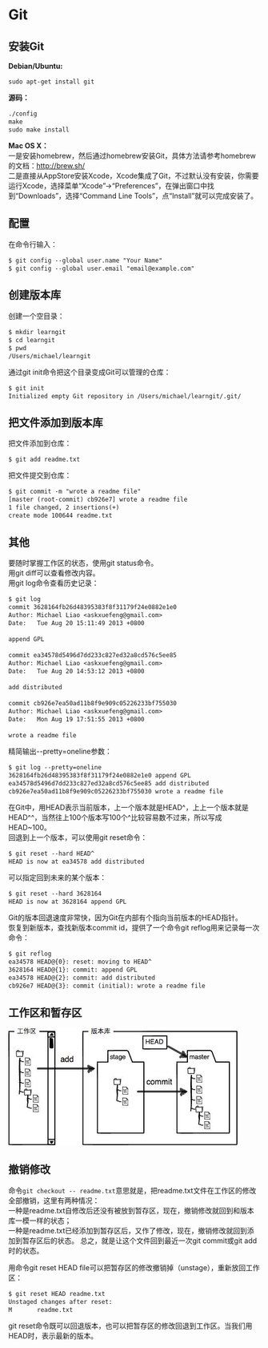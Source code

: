 # Git
## 安装Git
**Debian/Ubuntu:**  

    sudo apt-get install git
**源码：**  

    ./config
    make
    sudo make install
**Mac OS X：**  
一是安装homebrew，然后通过homebrew安装Git，具体方法请参考homebrew的文档：http://brew.sh/  
二是直接从AppStore安装Xcode，Xcode集成了Git，不过默认没有安装，你需要运行Xcode，选择菜单“Xcode”->“Preferences”，在弹出窗口中找到“Downloads”，选择“Command Line Tools”，点“Install”就可以完成安装了。
## 配置
在命令行输入：

    $ git config --global user.name "Your Name"
    $ git config --global user.email "email@example.com"
## 创建版本库
创建一个空目录：

    $ mkdir learngit
    $ cd learngit
    $ pwd
    /Users/michael/learngit
通过git init命令把这个目录变成Git可以管理的仓库：

    $ git init
    Initialized empty Git repository in /Users/michael/learngit/.git/
## 把文件添加到版本库
把文件添加到仓库：

    $ git add readme.txt
把文件提交到仓库：

    $ git commit -m "wrote a readme file"
    [master (root-commit) cb926e7] wrote a readme file
    1 file changed, 2 insertions(+)
    create mode 100644 readme.txt
## 其他
要随时掌握工作区的状态，使用git status命令。  
用git diff可以查看修改内容。  
用git log命令查看历史记录：

    $ git log
    commit 3628164fb26d48395383f8f31179f24e0882e1e0
    Author: Michael Liao <askxuefeng@gmail.com>
    Date:   Tue Aug 20 15:11:49 2013 +0800

    append GPL

    commit ea34578d5496d7dd233c827ed32a8cd576c5ee85
    Author: Michael Liao <askxuefeng@gmail.com>
    Date:   Tue Aug 20 14:53:12 2013 +0800

    add distributed

    commit cb926e7ea50ad11b8f9e909c05226233bf755030
    Author: Michael Liao <askxuefeng@gmail.com>
    Date:   Mon Aug 19 17:51:55 2013 +0800

    wrote a readme file
精简输出--pretty=oneline参数：

    $ git log --pretty=oneline
    3628164fb26d48395383f8f31179f24e0882e1e0 append GPL
    ea34578d5496d7dd233c827ed32a8cd576c5ee85 add distributed
    cb926e7ea50ad11b8f9e909c05226233bf755030 wrote a readme file
在Git中，用HEAD表示当前版本，上一个版本就是HEAD^，上上一个版本就是HEAD^^，当然往上100个版本写100个^比较容易数不过来，所以写成HEAD~100。  
回退到上一个版本，可以使用git reset命令：

    $ git reset --hard HEAD^
    HEAD is now at ea34578 add distributed
可以指定回到未来的某个版本：

    $ git reset --hard 3628164
    HEAD is now at 3628164 append GPL
Git的版本回退速度非常快，因为Git在内部有个指向当前版本的HEAD指针。  
恢复到新版本，查找新版本commit id，提供了一个命令git reflog用来记录每一次命令：

    $ git reflog
    ea34578 HEAD@{0}: reset: moving to HEAD^
    3628164 HEAD@{1}: commit: append GPL
    ea34578 HEAD@{2}: commit: add distributed
    cb926e7 HEAD@{3}: commit (initial): wrote a readme file
## 工作区和暂存区
![](../../Image/git_repository.jpg)
## 撤销修改
命令`git checkout -- readme.txt`意思就是，把readme.txt文件在工作区的修改全部撤销，这里有两种情况：  
一种是readme.txt自修改后还没有被放到暂存区，现在，撤销修改就回到和版本库一模一样的状态；  
一种是readme.txt已经添加到暂存区后，又作了修改，现在，撤销修改就回到添加到暂存区后的状态。
总之，就是让这个文件回到最近一次git commit或git add时的状态。

用命令git reset HEAD file可以把暂存区的修改撤销掉（unstage），重新放回工作区：

    $ git reset HEAD readme.txt
    Unstaged changes after reset:
    M       readme.txt
git reset命令既可以回退版本，也可以把暂存区的修改回退到工作区。当我们用HEAD时，表示最新的版本。